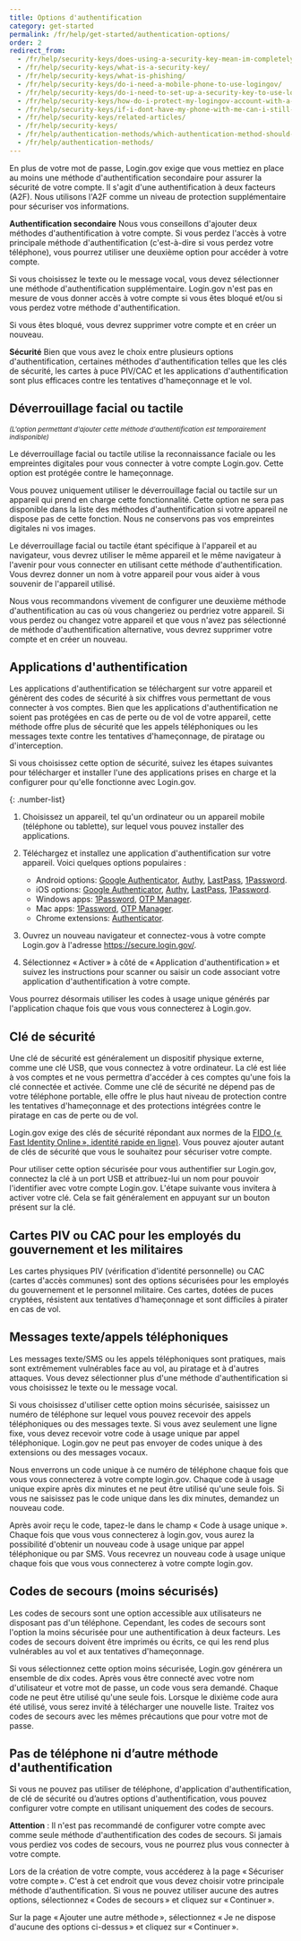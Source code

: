 ```yaml
---
title: Options d'authentification
category: get-started
permalink: /fr/help/get-started/authentication-options/
order: 2
redirect_from:
  - /fr/help/security-keys/does-using-a-security-key-mean-im-completely-safe-from-phishing/
  - /fr/help/security-keys/what-is-a-security-key/
  - /fr/help/security-keys/what-is-phishing/
  - /fr/help/security-keys/do-i-need-a-mobile-phone-to-use-logingov/
  - /fr/help/security-keys/do-i-need-to-set-up-a-security-key-to-use-logingov/
  - /fr/help/security-keys/how-do-i-protect-my-logingov-account-with-a-security-key/
  - /fr/help/security-keys/if-i-dont-have-my-phone-with-me-can-i-still-sign-in/
  - /fr/help/security-keys/related-articles/
  - /fr/help/security-keys/
  - /fr/help/authentication-methods/which-authentication-method-should-i-use/
  - /fr/help/authentication-methods/
---
```

En plus de votre mot de passe, Login.gov exige que vous mettiez en place au moins une méthode d'authentification secondaire pour assurer la sécurité de votre compte. Il s'agit d'une authentification à deux facteurs (A2F). Nous utilisons l'A2F comme un niveau de protection supplémentaire pour sécuriser vos informations.

**Authentification secondaire**
Nous vous conseillons d'ajouter deux méthodes d'authentification à votre compte. Si vous perdez l'accès à votre principale méthode d'authentification (c'est-à-dire si vous perdez votre téléphone), vous pourrez utiliser une deuxième option pour accéder à votre compte.

Si vous choisissez le texte ou le message vocal, vous devez sélectionner une méthode d'authentification supplémentaire. Login.gov n'est pas en mesure de vous donner accès à votre compte si vous êtes bloqué et/ou si vous perdez votre méthode d'authentification.

Si vous êtes bloqué, vous devrez supprimer votre compte et en créer un nouveau.

**Sécurité**
Bien que vous avez le choix entre plusieurs options d'authentification, certaines méthodes d'authentification telles que les clés de sécurité, les cartes à puce PIV/CAC et les applications d'authentification sont plus efficaces contre les tentatives d'hameçonnage et le vol.

## Déverrouillage facial ou tactile
<small class="display-block margin-top-neg-2"><em>(L'option permettant d'ajouter cette méthode d'authentification est temporairement indisponible)</em></small>

Le déverrouillage facial ou tactile utilise la reconnaissance faciale ou les empreintes digitales pour vous connecter à votre compte Login.gov. Cette option est protégée contre le hameçonnage.

Vous pouvez uniquement utiliser le déverrouillage facial ou tactile sur un appareil qui prend en charge cette fonctionnalité. Cette option ne sera pas disponible dans la liste des méthodes d'authentification si votre appareil ne dispose pas de cette fonction. Nous ne conservons pas vos empreintes digitales ni vos images.

Le déverrouillage facial ou tactile étant spécifique à l'appareil et au navigateur, vous devrez utiliser le même appareil et le même navigateur à l'avenir pour vous connecter en utilisant cette méthode d'authentification. Vous devrez donner un nom à votre appareil pour vous aider à vous souvenir de l'appareil utilisé.

Nous vous recommandons vivement de configurer une deuxième méthode d'authentification au cas où vous changeriez ou perdriez votre appareil. Si vous perdez ou changez votre appareil et que vous n'avez pas sélectionné de méthode d'authentification alternative, vous devrez supprimer votre compte et en créer un nouveau.

## Applications d'authentification

Les applications d'authentification se téléchargent sur votre appareil et génèrent des codes de sécurité à six chiffres vous permettant de vous connecter à vos comptes. Bien que les applications d'authentification ne soient pas protégées en cas de perte ou de vol de votre appareil, cette méthode offre plus de sécurité que les appels téléphoniques ou les messages texte contre les tentatives d'hameçonnage, de piratage ou d'interception.

Si vous choisissez cette option de sécurité, suivez les étapes suivantes pour télécharger et installer l'une des applications prises en charge et la configurer pour qu'elle fonctionne avec Login.gov.

{: .number-list}

1. Choisissez un appareil, tel qu'un ordinateur ou un appareil mobile (téléphone ou tablette), sur lequel vous pouvez installer des applications.
2. Téléchargez et installez une application d'authentification sur votre appareil. Voici quelques options populaires :

   * Android options: [Google Authenticator](https://play.google.com/store/apps/details?id=com.google.android.apps.authenticator2&hl=en), [Authy](https://authy.com/), [LastPass](https://lastpass.com/), [1Password](https://1password.com/).
   * iOS options: [Google Authenticator](https://itunes.apple.com/us/app/google-authenticator/id388497605?mt=8), [Authy](https://authy.com/), [LastPass](https://lastpass.com/), [1Password](https://1password.com/).
   * Windows apps: [1Password](https://1password.com/), [OTP Manager](https://www.microsoft.com/en-us/store/p/otp-manager/9nblggh6hngn).
   * Mac apps: [1Password](https://1password.com/), [OTP Manager](https://itunes.apple.com/us/app/otp-manager/id928941247?mt=12).
   * Chrome extensions: [Authenticator](https://chrome.google.com/webstore/detail/authenticator/bhghoamapcdpbohphigoooaddinpkbai?hl=en).
3. Ouvrez un nouveau navigateur et connectez-vous à votre compte Login.gov à l'adresse https://secure.login.gov/.
4. Sélectionnez « Activer » à côté de « Application d'authentification » et suivez les instructions pour scanner ou saisir un code associant votre application d'authentification à votre compte.

Vous pourrez désormais utiliser les codes à usage unique générés par l'application chaque fois que vous vous connecterez à Login.gov.

## Clé de sécurité

Une clé de sécurité est généralement un dispositif physique externe, comme une clé USB, que vous connectez à votre ordinateur. La clé est liée à vos comptes et ne vous permettra d'accéder à ces comptes qu'une fois la clé connectée et activée. Comme une clé de sécurité ne dépend pas de votre téléphone portable, elle offre le plus haut niveau de protection contre les tentatives d'hameçonnage et des protections intégrées contre le piratage en cas de perte ou de vol.

Login.gov exige des clés de sécurité répondant aux normes de la [FIDO (« Fast Identity Online », identité rapide en ligne)](https://fidoalliance.org). Vous pouvez ajouter autant de clés de sécurité que vous le souhaitez pour sécuriser votre compte.

Pour utiliser cette option sécurisée pour vous authentifier sur Login.gov, connectez la clé à un port USB et attribuez-lui un nom pour pouvoir l'identifier avec votre compte Login.gov. L'étape suivante vous invitera à activer votre clé. Cela se fait généralement en appuyant sur un bouton présent sur la clé.

## Cartes PIV ou CAC pour les employés du gouvernement et les militaires

Les cartes physiques PIV (vérification d'identité personnelle) ou CAC (cartes d'accès communes) sont des options sécurisées pour les employés du gouvernement et le personnel militaire. Ces cartes, dotées de puces cryptées, résistent aux tentatives d'hameçonnage et sont difficiles à pirater en cas de vol.

## Messages texte/appels téléphoniques

Les messages texte/SMS ou les appels téléphoniques sont pratiques, mais sont extrêmement vulnérables face au vol, au piratage et à d'autres attaques. Vous devez sélectionner plus d'une méthode d'authentification si vous choisissez le texte ou le message vocal.

Si vous choisissez d'utiliser cette option moins sécurisée, saisissez un numéro de téléphone sur lequel vous pouvez recevoir des appels téléphoniques ou des messages texte. Si vous avez seulement une ligne fixe, vous devez recevoir votre code à usage unique par appel téléphonique. Login.gov ne peut pas envoyer de codes unique à des extensions ou des messages vocaux.

Nous enverrons un code unique à ce numéro de téléphone chaque fois que vous vous connecterez à votre compte login.gov. Chaque code à usage unique expire après dix minutes et ne peut être utilisé qu'une seule fois. Si vous ne saisissez pas le code unique dans les dix minutes, demandez un nouveau code.

Après avoir reçu le code, tapez-le dans le champ « Code à usage unique ». Chaque fois que vous vous connecterez à login.gov, vous aurez la possibilité d'obtenir un nouveau code à usage unique par appel téléphonique ou par SMS. Vous recevrez un nouveau code à usage unique chaque fois que vous vous connecterez à votre compte login.gov.

## Codes de secours (moins sécurisés)

Les codes de secours sont une option accessible aux utilisateurs ne disposant pas d'un téléphone. Cependant, les codes de secours sont l'option la moins sécurisée pour une authentification à deux facteurs. Les codes de secours doivent être imprimés ou écrits, ce qui les rend plus vulnérables au vol et aux tentatives d'hameçonnage.

Si vous sélectionnez cette option moins sécurisée, Login.gov générera un ensemble de dix codes. Après vous être connecté avec votre nom d'utilisateur et votre mot de passe, un code vous sera demandé. Chaque code ne peut être utilisé qu'une seule fois. Lorsque le dixième code aura été utilisé, vous serez invité à télécharger une nouvelle liste. Traitez vos codes de secours avec les mêmes précautions que pour votre mot de passe.

## Pas de téléphone ni d’autre méthode d'authentification

Si vous ne pouvez pas utiliser de téléphone, d'application d'authentification, de clé de sécurité ou d’autres options d'authentification, vous pouvez configurer votre compte en utilisant uniquement des codes de secours.

**Attention** : Il n'est pas recommandé de configurer votre compte avec comme seule méthode d'authentification des codes de secours. Si jamais vous perdiez vos codes de secours, vous ne pourrez plus vous connecter à votre compte.

Lors de la création de votre compte, vous accéderez à la page « Sécuriser votre compte ». C'est à cet endroit que vous devez choisir votre principale méthode d'authentification. Si vous ne pouvez utiliser aucune des autres options, sélectionnez « Codes de secours » et cliquez sur « Continuer ».

Sur la page « Ajouter une autre méthode », sélectionnez « Je ne dispose d'aucune des options ci-dessus » et cliquez sur « Continuer ».
